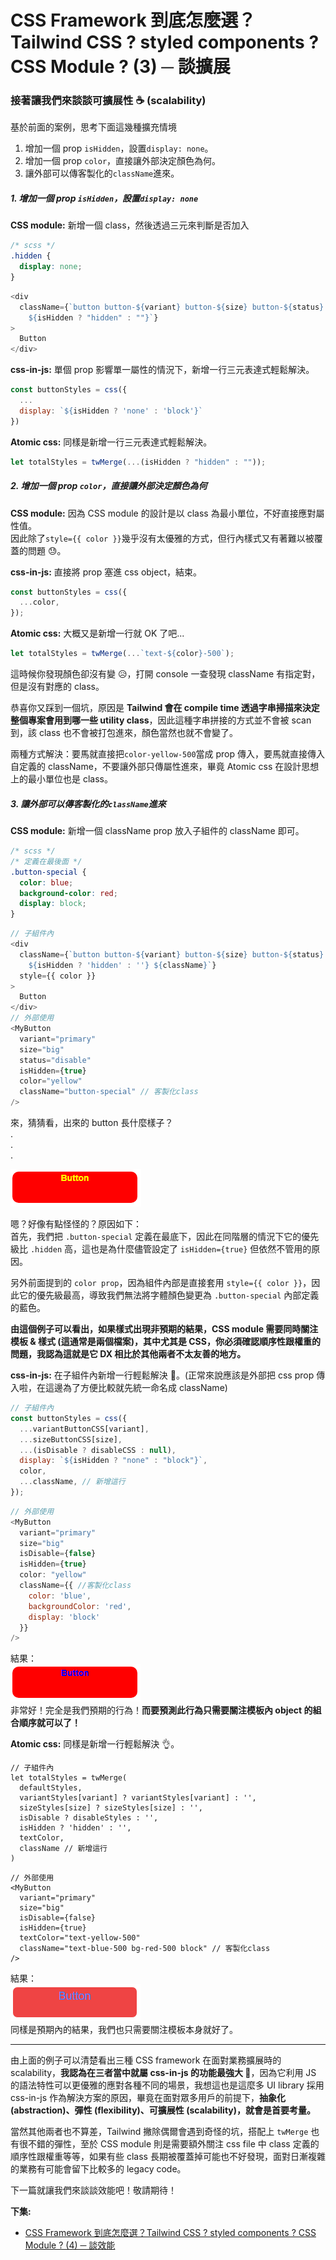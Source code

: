 # CSS Framework 到底怎麼選？Tailwind CSS ? styled components ? CSS Module ? (3) ─ 談擴展

### 接著讓我們來談談可擴展性 ☕ (scalability)

基於前面的案例，思考下面這幾種擴充情境

1. 增加一個 prop `isHidden`，設置`display: none`。
2. 增加一個 prop `color`，直接讓外部決定顏色為何。
3. 讓外部可以傳客製化的`className`進來。

##### 1. 增加一個 prop `isHidden`，設置`display: none`

**CSS module:** 新增一個 class，然後透過三元來判斷是否加入<br>

```css
/* scss */
.hidden {
  display: none;
}
```

```js
<div
  className={`button button-${variant} button-${size} button-${status}
    ${isHidden ? "hidden" : ""}`}
>
  Button
</div>
```

**css-in-js:** 單個 prop 影響單一屬性的情況下，新增一行三元表達式輕鬆解決。<br>

```js
const buttonStyles = css({
  ...
  display: `${isHidden ? 'none' : 'block'}`
})
```

**Atomic css:** 同樣是新增一行三元表達式輕鬆解決。<br>

```js
let totalStyles = twMerge(...(isHidden ? "hidden" : ""));
```

##### 2. 增加一個 prop `color`，直接讓外部決定顏色為何

**CSS module:** 因為 CSS module 的設計是以 class 為最小單位，不好直接應對屬性值。<br>
因此除了`style={{ color }}`幾乎沒有太優雅的方式，但行內樣式又有著難以被覆蓋的問題 😓。<br>

**css-in-js:** 直接將 prop 塞進 css object，結束。<br>

```js
const buttonStyles = css({
  ...color,
});
```

**Atomic css:** 大概又是新增一行就 OK 了吧...<br>

```js
let totalStyles = twMerge(...`text-${color}-500`);
```

這時候你發現顏色卻沒有變 😥，打開 console 一查發現 className 有指定對，但是沒有對應的 class。<br>

恭喜你又踩到一個坑，原因是 **Tailwind 會在 compile time 透過字串掃描來決定整個專案會用到哪一些 utility class**，因此這種字串拼接的方式並不會被 scan 到，該 class 也不會被打包進來，顏色當然也就不會變了。<br>

兩種方式解決：要馬就直接把`color-yellow-500`當成 prop 傳入，要馬就直接傳入自定義的 className，不要讓外部只傳屬性進來，畢竟 Atomic css 在設計思想上的最小單位也是 class。

##### 3. 讓外部可以傳客製化的`className`進來

**CSS module:** 新增一個 className prop 放入子組件的 className 即可。<br>

```css
/* scss */
/* 定義在最後面 */
.button-special {
  color: blue;
  background-color: red;
  display: block;
}
```

```js
// 子組件內
<div
  className={`button button-${variant} button-${size} button-${status}
    ${isHidden ? 'hidden' : ''} ${className}`}
  style={{ color }}
>
  Button
</div>
// 外部使用
<MyButton
  variant="primary"
  size="big"
  status="disable"
  isHidden={true}
  color="yellow"
  className="button-special" // 客製化class
/>
```

來，猜猜看，出來的 button 長什麼樣子？<br>
.<br>
.<br>
.<br>

![button images](../../../images/atomic-cssInJs-cssModule/buttonCssModule.png)

嗯？好像有點怪怪的？原因如下：<br>
首先，我們把 `.button-special` 定義在最底下，因此在同階層的情況下它的優先級比 `.hidden` 高，這也是為什麼儘管設定了 `isHidden={true}` 但依然不管用的原因。<br>

另外前面提到的 `color prop`，因為組件內部是直接套用 `style={{ color }}`，因此它的優先級最高，導致我們無法將字體顏色變更為 `.button-special` 內部定義的藍色。

**由這個例子可以看出，如果樣式出現非預期的結果，CSS module 需要同時關注模板 & 樣式 (這通常是兩個檔案)，其中尤其是 CSS，你必須確認順序性跟權重的問題，我認為這就是它 DX 相比於其他兩者不太友善的地方。**

**css-in-js:** 在子組件內新增一行輕鬆解決 👊。(正常來說應該是外部把 css prop 傳入啦，在這邊為了方便比較就先統一命名成 className)<br>

```js
// 子組件內
const buttonStyles = css({
  ...variantButtonCSS[variant],
  ...sizeButtonCSS[size],
  ...(isDisable ? disableCSS : null),
  display: `${isHidden ? "none" : "block"}`,
  color,
  ...className, // 新增這行
});
```

```js
// 外部使用
<MyButton
  variant="primary"
  size="big"
  isDisable={false}
  isHidden={true}
  color: "yellow"
  className={{ //客製化class
    color: 'blue',
    backgroundColor: 'red',
    display: 'block'
  }}
/>
```

結果：<br>
![button images](../../../images/atomic-cssInJs-cssModule/buttonCssInJs.png)<br>
非常好！完全是我們預期的行為！**而要預測此行為只需要關注模板內 object 的組合順序就可以了！**

**Atomic css:** 同樣是新增一行輕鬆解決 👌。<br>

```
// 子組件內
let totalStyles = twMerge(
  defaultStyles,
  variantStyles[variant] ? variantStyles[variant] : '',
  sizeStyles[size] ? sizeStyles[size] : '',
  isDisable ? disableStyles : '',
  isHidden ? 'hidden' : '',
  textColor,
  className // 新增這行
)
```

```
// 外部使用
<MyButton
  variant="primary"
  size="big"
  isDisable={false}
  isHidden={true}
  textColor="text-yellow-500"
  className="text-blue-500 bg-red-500 block" // 客製化class
/>
```

結果：<br>
![button images](../../../images/atomic-cssInJs-cssModule/buttonAtomicCss.png)<br>
同樣是預期內的結果，我們也只需要關注模板本身就好了。

---

由上面的例子可以清楚看出三種 CSS framework 在面對業務擴展時的 scalability，**我認為在三者當中就屬 css-in-js 的功能最強大 💪**，因為它利用 JS 的語法特性可以更優雅的應對各種不同的場景，我想這也是這麼多 UI library 採用 css-in-js 作為解決方案的原因，畢竟在面對眾多用戶的前提下，**抽象化 (abstraction)、彈性 (flexibility)、可擴展性 (scalability)，就會是首要考量。**<br>

當然其他兩者也不算差，Tailwind 撇除偶爾會遇到奇怪的坑，搭配上 `twMerge` 也有很不錯的彈性，至於 CSS module 則是需要額外關注 css file 中 class 定義的順序性跟權重等等，如果有些 class 長期被覆蓋掉可能也不好發現，面對日漸複雜的業務有可能會留下比較多的 legacy code。

下一篇就讓我們來談談效能吧！敬請期待！

**下集:**

- [CSS Framework 到底怎麼選？Tailwind CSS ? styled components ? CSS Module ? (4) ─ 談效能](https://yuanwu0000.github.io/zachary-gitbook/articles/css/atomic-cssInJs-cssModule/performance.html)
